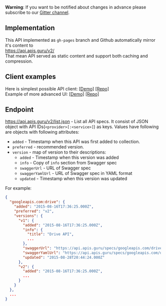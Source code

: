 **Warning**: If you want to be notified about changes in advance please subscribe to our [Gitter channel](https://gitter.im/APIs-guru/api-models).

## Implementation
This API implemented as `gh-pages` branch and Github automatically mirror it's content to<BR> https://api.apis.guru/v2/<BR>
That mean API served as static content and support both caching and compression.<BR>

## Client examples
Here is simplest possible API client: [[Demo]](https://apis.guru/simple-ui) [[Repo]](https://github.com/APIs-guru/simple-ui)<BR>
Example of more advanced UI: [[Demo]](https://apis.guru) [[Repo]](https://github.com/APIs-guru/APIs-guru.github.io)

## Endpoint
https://api.apis.guru/v2/list.json - List all API specs.
It consist of JSON object with API IDs(`<provider>[:<service>]`) as keys.
Values have following are objects with following attributes:
 - `added` - Timestamp when this API was first added to collection.
 - `preferred` - recommended version.
 - `version` - map of version to their descriptions:
    - `added` - Timestamp when this version was added
    - `info` - Copy of `info` section from Swagger spec
    - `swaggerUrl` - URL of Swagger spec
    - `swaggerYamlUrl` - URL of Swagger spec in YAML format
    - `updated` - Timestamp when this version was updated
 
For example:
```json
{
  "googleapis.com:drive": {
    "added": "2015-08-16T17:36:25.000Z",
    "preferred": "v2",
    "versions": {
      "v1": {
        "added": "2015-08-16T17:36:25.000Z",
        "info": {
          "title": "Drive API",
          ...
        },
        "swaggerUrl": "https://api.apis.guru/specs/googleapis.com/drive/v1/swagger.json",
        "swaggerYamlUrl": "https://api.apis.guru/specs/googleapis.com/drive/v1/swagger.yaml",
        "updated": "2015-08-28T20:44:24.000Z"
      },
      "v2": {
        "added": "2015-08-16T17:36:25.000Z",
        ...
      }
    }
  },
  ...
}
```
